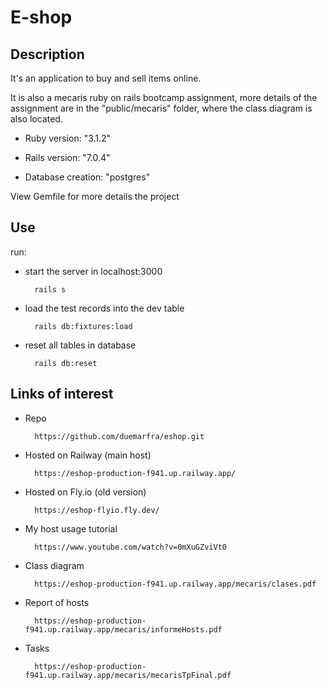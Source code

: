 # E-shop

## Description

It's an application to buy and sell items online.

It is also a mecaris ruby on rails bootcamp assignment, more details of the assignment are in the "public/mecaris" folder, where the class diagram is also located.

* Ruby version: "3.1.2"

* Rails version: "7.0.4"

* Database creation: "postgres"

View Gemfile for more details the project

## Use

run:

* start the server in localhost:3000

        rails s

* load the test records into the dev table

        rails db:fixtures:load

* reset all tables in database

        rails db:reset
        

## Links of interest

* Repo

        https://github.com/duemarfra/eshop.git

* Hosted on Railway (main host)

        https://eshop-production-f941.up.railway.app/

* Hosted on Fly.io (old version)

        https://eshop-flyio.fly.dev/

* My host usage tutorial

        https://www.youtube.com/watch?v=0mXuGZviVt0

* Class diagram

        https://eshop-production-f941.up.railway.app/mecaris/clases.pdf

* Report of hosts

        https://eshop-production-f941.up.railway.app/mecaris/informeHosts.pdf

* Tasks

        https://eshop-production-f941.up.railway.app/mecaris/mecarisTpFinal.pdf